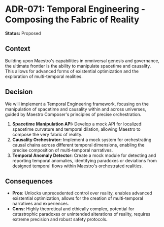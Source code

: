 # ADR-071: Temporal Engineering - Composing the Fabric of Reality

**Status:** Proposed

## Context

Building upon Maestro's capabilities in omniversal genesis and governance, the ultimate frontier is the ability to manipulate spacetime and causality. This allows for advanced forms of existential optimization and the exploration of multi-temporal realities.

## Decision

We will implement a Temporal Engineering framework, focusing on the manipulation of spacetime and causality within and across universes, guided by Maestro Composer's principles of precise orchestration.

1.  **Spacetime Manipulation API:** Develop a mock API for localized spacetime curvature and temporal dilation, allowing Maestro to compose the very fabric of reality.
2.  **Causality Orchestrator:** Implement a mock system for orchestrating causal chains across different temporal dimensions, enabling the precise composition of multi-temporal narratives.
3.  **Temporal Anomaly Detector:** Create a mock module for detecting and reporting temporal anomalies, identifying paradoxes or deviations from designed temporal flows within Maestro's orchestrated realities.

## Consequences

- **Pros:** Unlocks unprecedented control over reality, enables advanced existential optimization, allows for the creation of multi-temporal narratives and experiences.
- **Cons:** Highly theoretical and ethically complex, potential for catastrophic paradoxes or unintended alterations of reality, requires extreme precision and robust safety protocols.